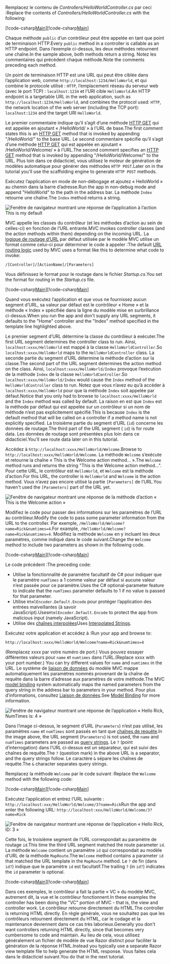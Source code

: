 <span data-ttu-id="60dd6-101">Remplacez le contenu de *Controllers/HelloWorldController.cs* par ceci :</span><span class="sxs-lookup"><span data-stu-id="60dd6-101">Replace the contents of *Controllers/HelloWorldController.cs* with the following:</span></span>

<span data-ttu-id="60dd6-102">[!code-csharp[Main](../../tutorials/first-mvc-app/start-mvc/sample/MvcMovie/Controllers/HelloWorldController.cs?name=snippet_1)]</span><span class="sxs-lookup"><span data-stu-id="60dd6-102">[!code-csharp[Main](../../tutorials/first-mvc-app/start-mvc/sample/MvcMovie/Controllers/HelloWorldController.cs?name=snippet_1)]</span></span>

<span data-ttu-id="60dd6-103">Chaque méthode `public` d’un contrôleur peut être appelée en tant que point de terminaison HTTP.</span><span class="sxs-lookup"><span data-stu-id="60dd6-103">Every `public` method in a controller is callable as an HTTP endpoint.</span></span> <span data-ttu-id="60dd6-104">Dans l’exemple ci-dessus, les deux méthodes retournent une chaîne.</span><span class="sxs-lookup"><span data-stu-id="60dd6-104">In the sample above, both methods return a string.</span></span>  <span data-ttu-id="60dd6-105">Notez les commentaires qui précèdent chaque méthode.</span><span class="sxs-lookup"><span data-stu-id="60dd6-105">Note the comments preceding each method.</span></span>

<span data-ttu-id="60dd6-106">Un point de terminaison HTTP est une URL qui peut être ciblée dans l’application web, comme `http://localhost:1234/HelloWorld`, et qui combine le protocole utilisé : `HTTP`, l’emplacement réseau du serveur web (avec le port TCP) : `localhost:1234` et l’URI cible `HelloWorld`.</span><span class="sxs-lookup"><span data-stu-id="60dd6-106">An HTTP endpoint is a targetable URL in the web application, such as `http://localhost:1234/HelloWorld`, and combines the protocol used: `HTTP`, the network location of the web server (including the TCP port): `localhost:1234` and the target URI `HelloWorld`.</span></span>

<span data-ttu-id="60dd6-107">Le premier commentaire indique qu’il s’agit d’une méthode [HTTP GET](http://www.w3schools.com/tags/ref_httpmethods.asp) qui est appelée en ajoutant « /HelloWorld/ » à l’URL de base.</span><span class="sxs-lookup"><span data-stu-id="60dd6-107">The first comment states this is an [HTTP GET](http://www.w3schools.com/tags/ref_httpmethods.asp) method that is invoked by appending "/HelloWorld/" to the base URL.</span></span> <span data-ttu-id="60dd6-108">Le second commentaire spécifie qu’il s’agit d’une méthode [HTTP GET](http://www.w3.org/Protocols/rfc2616/rfc2616-sec9.html) qui est appelée en ajoutant « /HelloWorld/Welcome/ » à l’URL.</span><span class="sxs-lookup"><span data-stu-id="60dd6-108">The second comment specifies an [HTTP GET](http://www.w3.org/Protocols/rfc2616/rfc2616-sec9.html) method that is invoked by appending "/HelloWorld/Welcome/" to the URL.</span></span> <span data-ttu-id="60dd6-109">Plus loin dans ce didacticiel, vous utilisez le moteur de génération de modèles automatique pour générer des méthodes `HTTP POST`.</span><span class="sxs-lookup"><span data-stu-id="60dd6-109">Later on in the tutorial you'll use the scaffolding engine to generate `HTTP POST` methods.</span></span>

<span data-ttu-id="60dd6-110">Exécutez l’application en mode de non-débogage et ajoutez « HelloWorld » au chemin dans la barre d’adresse.</span><span class="sxs-lookup"><span data-stu-id="60dd6-110">Run the app in non-debug mode and append "HelloWorld" to the path in the address bar.</span></span> <span data-ttu-id="60dd6-111">La méthode `Index` retourne une chaîne.</span><span class="sxs-lookup"><span data-stu-id="60dd6-111">The `Index` method returns a string.</span></span>

![Fenêtre de navigateur montrant une réponse de l’application à l’action This is my default](../../tutorials/first-mvc-app/adding-controller/_static/hell1.png)

<span data-ttu-id="60dd6-113">MVC appelle les classes du contrôleur (et les méthodes d’action au sein de celles-ci) en fonction de l’URL entrante.</span><span class="sxs-lookup"><span data-stu-id="60dd6-113">MVC invokes controller classes (and the action methods within them) depending on the incoming URL.</span></span> <span data-ttu-id="60dd6-114">La [logique de routage d’URL](../../mvc/controllers/routing.md) par défaut utilisée par le modèle MVC utilise un format comme celui-ci pour déterminer le code à appeler :</span><span class="sxs-lookup"><span data-stu-id="60dd6-114">The default [URL routing logic](../../mvc/controllers/routing.md) used by MVC uses a format like this to determine what code to invoke:</span></span>

`/[Controller]/[ActionName]/[Parameters]`

<span data-ttu-id="60dd6-115">Vous définissez le format pour le routage dans le fichier *Startup.cs*.</span><span class="sxs-lookup"><span data-stu-id="60dd6-115">You set the format for routing in the *Startup.cs* file.</span></span>

<span data-ttu-id="60dd6-116">[!code-csharp[Main](../../tutorials/first-mvc-app/start-mvc/sample/MvcMovie/Startup.cs?name=snippet_1&highlight=5)]</span><span class="sxs-lookup"><span data-stu-id="60dd6-116">[!code-csharp[Main](../../tutorials/first-mvc-app/start-mvc/sample/MvcMovie/Startup.cs?name=snippet_1&highlight=5)]</span></span>

<span data-ttu-id="60dd6-117">Quand vous exécutez l’application et que vous ne fournissez aucun segment d’URL, sa valeur par défaut est le contrôleur « Home » et la méthode « Index » spécifiée dans la ligne du modèle mise en surbrillance ci-dessus.</span><span class="sxs-lookup"><span data-stu-id="60dd6-117">When you run the app and don't supply any URL segments, it defaults to the "Home" controller and the "Index" method specified in the template line highlighted above.</span></span>

<span data-ttu-id="60dd6-118">Le premier segment d’URL détermine la classe du contrôleur à exécuter.</span><span class="sxs-lookup"><span data-stu-id="60dd6-118">The first URL segment determines the controller class to run.</span></span> <span data-ttu-id="60dd6-119">Ainsi, `localhost:xxxx/HelloWorld` est mappé à la classe `HelloWorldController`.</span><span class="sxs-lookup"><span data-stu-id="60dd6-119">So `localhost:xxxx/HelloWorld` maps to the `HelloWorldController` class.</span></span> <span data-ttu-id="60dd6-120">La seconde partie du segment d’URL détermine la méthode d’action sur la classe.</span><span class="sxs-lookup"><span data-stu-id="60dd6-120">The second part of the URL segment determines the action method on the class.</span></span> <span data-ttu-id="60dd6-121">Ainsi, `localhost:xxxx/HelloWorld/Index` provoque l’exécution de la méthode `Index` de la classe `HelloWorldController`.</span><span class="sxs-lookup"><span data-stu-id="60dd6-121">So `localhost:xxxx/HelloWorld/Index` would cause the `Index` method of the `HelloWorldController` class to run.</span></span> <span data-ttu-id="60dd6-122">Notez que vous n’avez eu qu’à accéder à `localhost:xxxx/HelloWorld` pour que la méthode `Index` soit appelée par défaut.</span><span class="sxs-lookup"><span data-stu-id="60dd6-122">Notice that you only had to browse to `localhost:xxxx/HelloWorld` and the `Index` method was called by default.</span></span> <span data-ttu-id="60dd6-123">La raison en est que `Index` est la méthode par défaut qui est appelée sur un contrôleur si un nom de méthode n’est pas explicitement spécifié.</span><span class="sxs-lookup"><span data-stu-id="60dd6-123">This is because `Index` is the default method that will be called on a controller if a method name is not explicitly specified.</span></span> <span data-ttu-id="60dd6-124">La troisième partie du segment d’URL (`id`) concerne les données de routage.</span><span class="sxs-lookup"><span data-stu-id="60dd6-124">The third part of the URL segment ( `id`) is for route data.</span></span> <span data-ttu-id="60dd6-125">Les données de routage sont présentées plus loin dans ce didacticiel.</span><span class="sxs-lookup"><span data-stu-id="60dd6-125">You'll see route data later on in this tutorial.</span></span>

<span data-ttu-id="60dd6-126">Accédez à `http://localhost:xxxx/HelloWorld/Welcome`.</span><span class="sxs-lookup"><span data-stu-id="60dd6-126">Browse to `http://localhost:xxxx/HelloWorld/Welcome`.</span></span> <span data-ttu-id="60dd6-127">La méthode `Welcome` s’exécute et retourne la chaîne « This is the Welcome action method... ».</span><span class="sxs-lookup"><span data-stu-id="60dd6-127">The `Welcome` method runs and returns the string "This is the Welcome action method...".</span></span> <span data-ttu-id="60dd6-128">Pour cette URL, le contrôleur est `HelloWorld`, et `Welcome` est la méthode d’action.</span><span class="sxs-lookup"><span data-stu-id="60dd6-128">For this URL, the controller is `HelloWorld` and `Welcome` is the action method.</span></span> <span data-ttu-id="60dd6-129">Vous n’avez pas encore utilisé la partie `[Parameters]` de l’URL.</span><span class="sxs-lookup"><span data-stu-id="60dd6-129">You haven't used the `[Parameters]` part of the URL yet.</span></span>

![Fenêtre de navigateur montrant une réponse de la méthode d’action « This is the Welcome action »](../../tutorials/first-mvc-app/adding-controller/_static/welcome.png)

<span data-ttu-id="60dd6-131">Modifiez le code pour passer des informations sur les paramètres de l’URL au contrôleur.</span><span class="sxs-lookup"><span data-stu-id="60dd6-131">Modify the code to pass some parameter information from the URL to the controller.</span></span> <span data-ttu-id="60dd6-132">Par exemple, `/HelloWorld/Welcome?name=Rick&numtimes=4`.</span><span class="sxs-lookup"><span data-stu-id="60dd6-132">For example, `/HelloWorld/Welcome?name=Rick&numtimes=4`.</span></span> <span data-ttu-id="60dd6-133">Modifiez la méthode `Welcome` en y incluant les deux paramètres, comme indiqué dans le code suivant.</span><span class="sxs-lookup"><span data-stu-id="60dd6-133">Change the `Welcome` method to include two parameters as shown in the following code.</span></span> 

<span data-ttu-id="60dd6-134">[!code-csharp[Main](../../tutorials/first-mvc-app/start-mvc/sample/MvcMovie/Controllers/HelloWorldController.cs?name=snippet_2)]</span><span class="sxs-lookup"><span data-stu-id="60dd6-134">[!code-csharp[Main](../../tutorials/first-mvc-app/start-mvc/sample/MvcMovie/Controllers/HelloWorldController.cs?name=snippet_2)]</span></span>

<span data-ttu-id="60dd6-135">Le code précédent :</span><span class="sxs-lookup"><span data-stu-id="60dd6-135">The preceding code:</span></span>

* <span data-ttu-id="60dd6-136">Utilise la fonctionnalité de paramètre facultatif de C# pour indiquer que le paramètre `numTimes` a 1 comme valeur par défaut si aucune valeur n’est passée pour ce paramètre.</span><span class="sxs-lookup"><span data-stu-id="60dd6-136">Uses the C# optional-parameter feature to indicate that the `numTimes` parameter defaults to 1 if no value is passed for that parameter.</span></span>
* <span data-ttu-id="60dd6-137">Utilise `HtmlEncoder.Default.Encode` pour protéger l’application des entrées malveillantes (à savoir JavaScript).</span><span class="sxs-lookup"><span data-stu-id="60dd6-137">Uses`HtmlEncoder.Default.Encode` to protect the app from malicious input (namely JavaScript).</span></span> 
* <span data-ttu-id="60dd6-138">Utilise des [chaînes interpolées](https://docs.microsoft.com/dotnet/articles/csharp/language-reference/keywords/interpolated-strings)</span><span class="sxs-lookup"><span data-stu-id="60dd6-138">Uses [Interpolated Strings](https://docs.microsoft.com/dotnet/articles/csharp/language-reference/keywords/interpolated-strings).</span></span>

<span data-ttu-id="60dd6-139">Exécutez votre application et accédez à :</span><span class="sxs-lookup"><span data-stu-id="60dd6-139">Run your app and browse to:</span></span>

   `http://localhost:xxxx/HelloWorld/Welcome?name=Rick&numtimes=4`

<span data-ttu-id="60dd6-140">(Remplacez xxxx par votre numéro de port.) Vous pouvez essayer différentes valeurs pour `name` et `numtimes` dans l’URL.</span><span class="sxs-lookup"><span data-stu-id="60dd6-140">(Replace xxxx with your port number.) You can try different values for `name` and `numtimes` in  the URL.</span></span> <span data-ttu-id="60dd6-141">Le système de [liaison de données](../../mvc/models/model-binding.md) du modèle MVC mappe automatiquement les paramètres nommés provenant de la chaîne de requête dans la barre d’adresse aux paramètres de votre méthode.</span><span class="sxs-lookup"><span data-stu-id="60dd6-141">The MVC [model binding](../../mvc/models/model-binding.md) system automatically maps the named parameters from  the query string in the address bar to parameters in your method.</span></span> <span data-ttu-id="60dd6-142">Pour plus d’informations, consultez [Liaison de données](../../mvc/models/model-binding.md).</span><span class="sxs-lookup"><span data-stu-id="60dd6-142">See [Model Binding](../../mvc/models/model-binding.md) for more information.</span></span>

![Fenêtre de navigateur montrant une réponse de l’application « Hello Rick, NumTimes is: 4 »](../../tutorials/first-mvc-app/adding-controller/_static/rick4.png)

<span data-ttu-id="60dd6-144">Dans l’image ci-dessus, le segment d’URL (`Parameters`) n’est pas utilisé, les paramètres `name` et `numTimes` sont passés en tant que [chaînes de requête](http://en.wikipedia.org/wiki/Query_string).</span><span class="sxs-lookup"><span data-stu-id="60dd6-144">In the image above, the URL segment (`Parameters`) is not used, the `name` and `numTimes` parameters are passed as [query strings](http://en.wikipedia.org/wiki/Query_string).</span></span> <span data-ttu-id="60dd6-145">Le `?` (point d’interrogation) dans l’URL ci-dessus est un séparateur, qui est suivi des chaînes de requête.</span><span class="sxs-lookup"><span data-stu-id="60dd6-145">The `?` (question mark) in the above URL is a separator, and the query strings follow.</span></span> <span data-ttu-id="60dd6-146">Le caractère `&` sépare les chaînes de requête.</span><span class="sxs-lookup"><span data-stu-id="60dd6-146">The `&` character separates query strings.</span></span>

<span data-ttu-id="60dd6-147">Remplacez la méthode `Welcome` par le code suivant :</span><span class="sxs-lookup"><span data-stu-id="60dd6-147">Replace the `Welcome` method with the following code:</span></span>

<span data-ttu-id="60dd6-148">[!code-csharp[Main](../../tutorials/first-mvc-app/start-mvc/sample/MvcMovie/Controllers/HelloWorldController.cs?name=snippet_3)]</span><span class="sxs-lookup"><span data-stu-id="60dd6-148">[!code-csharp[Main](../../tutorials/first-mvc-app/start-mvc/sample/MvcMovie/Controllers/HelloWorldController.cs?name=snippet_3)]</span></span>

<span data-ttu-id="60dd6-149">Exécutez l’application et entrez l’URL suivante : `http://localhost:xxx/HelloWorld/Welcome/3?name=Rick`</span><span class="sxs-lookup"><span data-stu-id="60dd6-149">Run the app and enter the following URL:  `http://localhost:xxx/HelloWorld/Welcome/3?name=Rick`</span></span>

![Fenêtre de navigateur montrant une réponse de l’application « Hello Rick, ID: 3 »](../../tutorials/first-mvc-app/adding-controller/_static/rick_routedata.png)

<span data-ttu-id="60dd6-151">Cette fois, le troisième segment de l’URL correspondait au paramètre de routage `id`.</span><span class="sxs-lookup"><span data-stu-id="60dd6-151">This time the third URL segment  matched the route parameter `id`.</span></span> <span data-ttu-id="60dd6-152">La méthode `Welcome` contient un paramètre `id` qui correspondait au modèle d’URL de la méthode `MapRoute`.</span><span class="sxs-lookup"><span data-stu-id="60dd6-152">The `Welcome`  method contains a parameter  `id` that matched the URL template in the `MapRoute` method.</span></span> <span data-ttu-id="60dd6-153">Le `?` de fin (dans `id?`) indique que le paramètre `id` est facultatif.</span><span class="sxs-lookup"><span data-stu-id="60dd6-153">The trailing `?`  (in `id?`) indicates the `id` parameter is optional.</span></span>

<span data-ttu-id="60dd6-154">[!code-csharp[Main](../../tutorials/first-mvc-app/start-mvc/sample/MvcMovie/Startup.cs?name=snippet_1&highlight=5)]</span><span class="sxs-lookup"><span data-stu-id="60dd6-154">[!code-csharp[Main](../../tutorials/first-mvc-app/start-mvc/sample/MvcMovie/Startup.cs?name=snippet_1&highlight=5)]</span></span>

<span data-ttu-id="60dd6-155">Dans ces exemples, le contrôleur a fait la partie « VC » du modèle MVC, autrement dit, la vue et le contrôleur fonctionnent.</span><span class="sxs-lookup"><span data-stu-id="60dd6-155">In these examples the controller has been doing the "VC" portion  of MVC - that is, the view and controller work.</span></span> <span data-ttu-id="60dd6-156">Le contrôleur retourne directement du HTML.</span><span class="sxs-lookup"><span data-stu-id="60dd6-156">The controller is returning HTML  directly.</span></span> <span data-ttu-id="60dd6-157">En règle générale, vous ne souhaitez pas que les contrôleurs retournent directement du HTML, car le codage et la maintenance deviennent dans ce cas très laborieux.</span><span class="sxs-lookup"><span data-stu-id="60dd6-157">Generally you don't want controllers returning HTML directly, since  that becomes very cumbersome to code and maintain.</span></span> <span data-ttu-id="60dd6-158">Au lieu de cela, vous utilisez généralement un fichier de modèle de vue Razor distinct pour faciliter la génération de la réponse HTML.</span><span class="sxs-lookup"><span data-stu-id="60dd6-158">Instead you typically use a separate Razor view template file to help generate the HTML response.</span></span> <span data-ttu-id="60dd6-159">Vous faites cela dans le didacticiel suivant.</span><span class="sxs-lookup"><span data-stu-id="60dd6-159">You do that in the next tutorial.</span></span>
